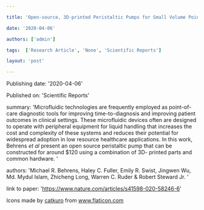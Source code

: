 ---
title: 'Open-source, 3D-printed Peristaltic Pumps for Small Volume Point-of-Care Liquid Handling '
date: '2020-04-06'
authors: ['admin']
tags:  ['Research Article', 'None', 'Scientific Reports']
layout: 'post'
---
Publishing date: '2020-04-06'

Published on: 'Scientific Reports'

summary: 'Microfluidic technologies are frequently employed as point-of-care diagnostic tools for improving time-to-diagnosis and improving patient outcomes in clinical settings. These microfluidic devices often are designed to operate with peripheral equipment for liquid handling that increases the cost and complexity of these systems and reduces their potential for widespread adoption in low resource healthcare applications. In this work, Behrens <i>et al</i> present an open source peristaltic pump that can be constructed for around $120 using a combination of 3D- printed parts and common hardware. '

authors: 'Michael R. Behrens, Haley C. Fuller, Emily R. Swist, Jingwen Wu, Md. Mydul Islam, Zhicheng Long, Warren C. Ruder & Robert Steward Jr. '

link to paper: 'https://www.nature.com/articles/s41598-020-58246-6'

Icons made by <a href="https://www.flaticon.com/free-icon/bookshelves_3576884" title="catkuro">catkuro</a> from <a href="https://www.flaticon.com/" title="Flaticon"> www.flaticon.com</a>
